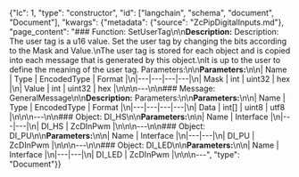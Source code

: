 {"lc": 1, "type": "constructor", "id": ["langchain", "schema", "document", "Document"], "kwargs": {"metadata": {"source": "ZcPipDigitalInputs.md"}, "page_content": "### Function: SetUserTag\n\n**Description:** Description: The user tag is a u16 value. Set the user tag by changing the bits according to the Mask and Value.\nThe user tag is stored for each object and is copied into each message that is generated by this object.\nIt is up to the user to define the meaning of the user tag. Parameters:\n\n**Parameters:**\n\n| Name | Type | EncodedType | Format |\n|---|---|---|---|\n| Mask | int | uint32 | hex |\n| Value | int | uint32 | hex |\n\n\n---\n\n### Message: GeneralMessage\n\n**Description:** Parameters:\n\n**Parameters:**\n\n| Name | Type | EncodedType | Format |\n|---|---|---|---|\n| Data | int[] | uint8 | utf8 |\n\n\n---\n\n### Object: DI_HS\n\n**Parameters:**\n\n| Name | Interface |\n|---|---|\n| DI_HS | ZcDInPwm |\n\n\n---\n\n### Object: DI_PU\n\n**Parameters:**\n\n| Name | Interface |\n|---|---|\n| DI_PU | ZcDInPwm |\n\n\n---\n\n### Object: DI_LED\n\n**Parameters:**\n\n| Name | Interface |\n|---|---|\n| DI_LED | ZcDInPwm |\n\n\n---", "type": "Document"}}